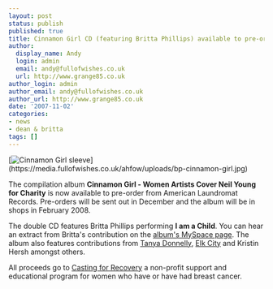 ```yaml
---
layout: post
status: publish
published: true
title: Cinnamon Girl CD (featuring Britta Phillips) available to pre-order
author:
  display_name: Andy
  login: admin
  email: andy@fullofwishes.co.uk
  url: http://www.grange85.co.uk
author_login: admin
author_email: andy@fullofwishes.co.uk
author_url: http://www.grange85.co.uk
date: '2007-11-02'
categories:
- news
- dean & britta
tags: []
---
```

<div class="imagebox-a">[<img src="https://media.fullofwishes.co.uk/ahfow/uploads/bp-cinnamon-girl.jpg" alt='Cinnamon Girl sleeve' />](https://media.fullofwishes.co.uk/ahfow/uploads/bp-cinnamon-girl.jpg)</div>

The compilation album **Cinnamon Girl - Women Artists Cover Neil Young for Charity** is now available to pre-order from American Laundromat Records. Pre-orders will be sent out in December and the album will be in shops in February 2008.

The double CD features Britta Phillips performing **I am a Child**. You can hear an extract from Britta's contribution on the [album's MySpace page](http://www.myspace.com/cinnamongirltribute). The album also features contributions from [Tanya Donnelly](http://www.tanyadonelly.com/), [Elk City](http://www.elkcity.net/) and Kristin Hersh amongst others.

All proceeds go to [Casting for Recovery](http://www.castingforrecovery.org/) a non-profit support and educational program for women who have or have had breast cancer.


